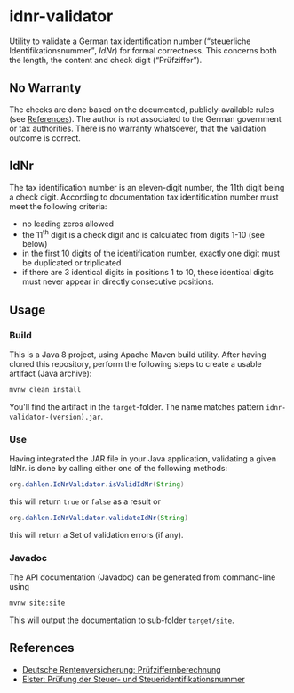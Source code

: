 # idnr-validator

Utility to validate a German tax identification number (<q>steuerliche Identifikationsnummer</q>, _IdNr_) for formal correctness. This concerns both the length, the content and check digit (<q>Prüfziffer</q>).

## No Warranty

The checks are done based on the documented, publicly-available rules (see [References](#references)). The author is not associated to the German government or tax authorities. There is no warranty whatsoever, that the validation outcome is correct.

## IdNr
The tax identification number is an eleven-digit number, the 11th digit being a check digit. According to documentation tax identification number must meet the following criteria:

* no leading zeros allowed
* the 11<sup>th</sup> digit is a check digit and is calculated from digits 1-10 (see below)
* in the first 10 digits of the identification number, exactly one digit must  be duplicated or triplicated
* if there are 3 identical digits in positions 1 to 10, these identical digits must never appear in directly consecutive positions.


## Usage

### Build
This is a Java 8 project, using Apache Maven build utility. After having cloned this repository, perform the following steps to create a usable artifact (Java archive):

```bash
mvnw clean install
```

You'll find the artifact in the `target`-folder. The name matches pattern `idnr-validator-(version).jar`.

### Use

Having integrated the JAR file in your Java application, validating a given IdNr. is done by calling either one of the following methods:

```java
org.dahlen.IdNrValidator.isValidIdNr(String)
```

this will return <code>true</code> or <code>false</code> as a result or 

```java
org.dahlen.IdNrValidator.validateIdNr(String)
```

this will return a Set of validation errors (if any).

### Javadoc

The API documentation (Javadoc) can be generated from command-line using

```bash
mvnw site:site
```

This will output the documentation to sub-folder `target/site`.

## References

 * [Deutsche Rentenversicherung: Prüfziffernberechnung](https://www.zfa.deutsche-rentenversicherung-bund.de/de/Inhalt/public/4_ID/47_Pruefziffernberechnung/001_Pruefziffernberechnung.pdf)
 * [Elster: Prüfung der Steuer- und Steueridentifikationsnummer](https://download.elster.de/download/schnittstellen/Pruefung_der_Steuer_und_Steueridentifikatsnummer.pdf)